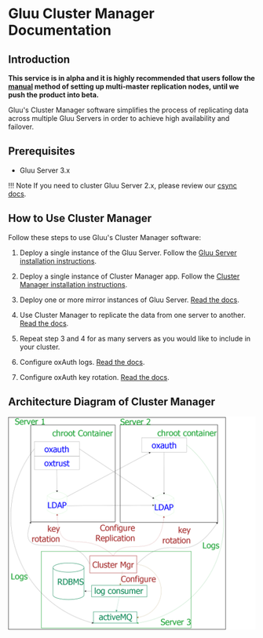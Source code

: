 # Gluu Cluster Manager Documentation
## Introduction

**This service is in alpha and it is highly recommended that users follow the [manual](https://github.com/GluuFederation/cluster-mgr/tree/master/manual_install) method of setting up multi-master replication nodes, until we push the product into beta.**

Gluu's Cluster Manager software simplifies the process of replicating data across multiple Gluu Servers in order to achieve high availability and failover. 

## Prerequisites
- Gluu Server 3.x

!!! Note
    If you need to cluster Gluu Server 2.x, please review our [csync docs](https://gluu.org/docs/ce/2.4.4/cluster/csync-installation/).

## How to Use Cluster Manager
Follow these steps to use Gluu's Cluster Manager software:

1. Deploy a single instance of the Gluu Server. Follow the [Gluu Server installation instructions](https://gluu.org/docs/ce/latest/installation-guide/install/).

2. Deploy a single instance of Cluster Manager app. Follow the [Cluster Manager installation instructions](https://gluu.org/docs/cm/alpha/installation/Installation/).

3. Deploy one or more mirror instances of Gluu Server. [Read the docs](https://gluu.org/docs/cm/alpha/configuration/configuring-GluuCE-Cluster/).

4. Use Cluster Manager to replicate the data from one server to another. [Read the docs]( https://gluu.org/docs/cm/alpha/replication/Setting-up-LDAP-replication/).

5. Repeat step 3 and 4 for as many servers as you would like to include in your cluster.

6. Configure oxAuth logs. [Read the docs](https://gluu.org/docs/cm/alpha/configuration/configuring-oxAuth-Logs/).

7. Configure oxAuth key rotation. [Read the docs](https://gluu.org/docs/cm/alpha/configuration/configuring-oxAuth-Key-Rotation/).

## Architecture Diagram of Cluster Manager

![architecture diagram](./ce-cluster-diagram.png)
